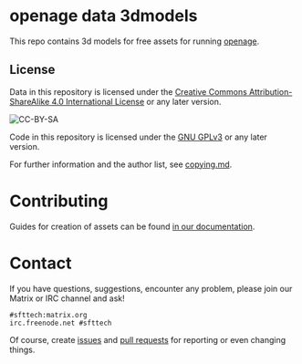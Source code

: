 openage data 3dmodels
=====================

This repo contains 3d models for free assets for running [openage](https://github.com/SFTtech/openage).


License
-------

Data in this repository is licensed under the
[Creative Commons Attribution-ShareAlike 4.0 International License](http://creativecommons.org/licenses/by-sa/4.0/)
or any later version.

![CC-BY-SA](http://i.creativecommons.org/l/by-sa/4.0/88x31.png)

Code in this repository is licensed under the [GNU GPLv3](https://www.gnu.org/licenses/gpl-3.0.en.html)
or any later version.

For further information and the author list, see [copying.md](copying.md).


Contributing
============

Guides for creation of assets can be found [in our documentation](https://github.com/SFTtech/openage-modding).


Contact
=======

If you have questions, suggestions, encounter any problem,
please join our Matrix or IRC channel and ask!

```
#sfttech:matrix.org
irc.freenode.net #sfttech
```

Of course, create [issues](https://github.com/SFTtech/openage-data-3dmodels/issues)
and [pull requests](https://github.com/SFTtech/openage-data-3dmodels/pulls)
for reporting or even changing things.
